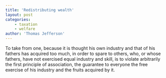 ```yaml
---
title: 'Redistributing wealth'
layout: post
categories:
    - taxation
    - welfare
author: 'Thomas Jefferson'
---
```


To take from one, because it is thought his own industry and that of his fathers has acquired too much, in order to spare to others, who, or whose fathers, have not exercised equal industry and skill, is to violate arbitrarily the first principle of association, the guarantee to everyone the free exercise of his industry and the fruits acquired by it.